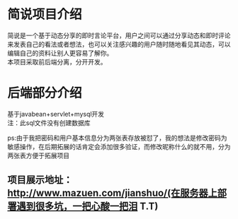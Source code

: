 
简说项目介绍
==

  简说是一个基于动态分享的即时言论平台，用户之间可以通过分享动态和即时评论来发表自己的看法或者想法，也可以关注感兴趣的用户随时随地看见其动态，可以编辑自己的资料让别人更容易了解你。  
  本项目采取前后端分离，分开开发。
  
后端部分介绍
=
基于javabean+servlet+mysql开发   
注：此sql文件没有创建数据库   

ps:由于我把密码和用户基本信息分为两张表存放被怼了，我的想法是修改密码为敏感操作，在后期拓展的话肯定会添加很多验证，而修改昵称什么的就不用，分为两张表方便于拓展项目   

项目展示地址：http://www.mazuen.com/jianshuo/(在服务器上部署遇到很多坑，一把心酸一把泪 T.T)
---
